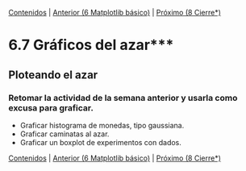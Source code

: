 [Contenidos](../Contenidos.md) \| [Anterior (6 Matplotlib básico)](06_matplotlib_basico.md) \| [Próximo (8 Cierre*)](08_Cierre.md)

# 6.7 Gráficos del azar***

## Ploteando el azar

### Retomar la actividad de la semana anterior y usarla como excusa para graficar.

- Graficar histograma de monedas, tipo gaussiana.
- Graficar caminatas al azar.
- Graficar un boxplot de experimentos con dados.



[Contenidos](../Contenidos.md) \| [Anterior (6 Matplotlib básico)](06_matplotlib_basico.md) \| [Próximo (8 Cierre*)](08_Cierre.md)

